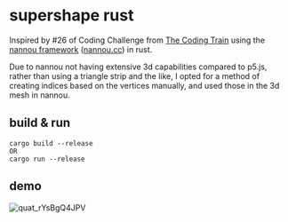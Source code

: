 # supershape rust

Inspired by #26 of Coding Challenge from [The Coding Train](https://www.youtube.com/watch?v=f0lkz2gSsIk) using the  [nannou framework](https://github.com/nannou-org/nannou) ([nannou.cc](https://nannou.cc/)) in rust. 

Due to nannou not having extensive 3d capabilities compared to p5.js, rather than using a triangle strip and the like, I opted for a method of creating indices based on the vertices manually, and used those in the 3d mesh in nannou.
## build & run

```console
cargo build --release
OR
cargo run --release
```


## demo
![quat_rYsBgQ4JPV](https://github.com/flexiiwiki/supershape-rust/assets/100071255/83079c9b-fca0-4904-b88b-f9fce6cce486)
